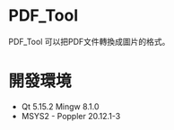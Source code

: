 # PDF_Tool
PDF_Tool 可以把PDF文件轉換成圖片的格式。



# 開發環境 

* Qt 5.15.2 Mingw 8.1.0
* MSYS2 - Poppler 20.12.1-3

